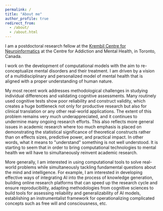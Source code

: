 ```yaml
---
permalink: /
title: "About me"
author_profile: true
redirect_from: 
  - /about/
  - /about.html
---
```


I am a postdoctoral research fellow at the [Krembil Centre for Neuroinformatics](https://www.camh.ca/en/science-and-research/institutes-and-centres/krembil-centre-for-neuroinformatics) at the Centre for Addiction and Mental Health, in Toronto, Canada.

I work on the development of computational models with the aim to re-conceptualize mental disorders and their treatment. I am driven by a vision of a multidisciplinary and personalized model of mental health that is aligned with a proper understanding of human nature. 

My most recent work addresses methodological challenges in studying individual differences and validating cognitive assessments. Many routinely used cognitive tests show poor reliability and construct validity, which creates a huge bottleneck not only for productive research but also for clinical translation or any other real-world applications. The extent of this problem remains very much underappreciated, and it continues to undermine many ongoing research efforts. This also reflects more general issues in academic research where too much emphasis is placed on demonstrating the statistical significance of theoretical constructs rather than on effects sizes, predictive power, and practical impact. In other words, what it means to "understand" something is not well understood. It is starting to seem that in order to bring computational technologies to mental health we will have to simultaneously reinvent academic research.

More generally, I am interested in using computational tools to solve real-world problems while simultaneously tackling fundamental questions about the mind and intelligence. For example, I am interested in developing effective ways of integrating AI into the process of knowledge generation, building online research platforms that can speed up the research cycle and ensure reproducibility, adapting methodologies from cognitive sciences to build tools for assessing reliability and generalizability of AI models, establishing an instrumentalist framework for operationalizing complicated concepts such as free will and consciousness, etc.
